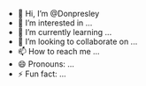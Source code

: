 - 👋 Hi, I’m @Donpresley
- 👀 I’m interested in ...
- 🌱 I’m currently learning ...
- 💞️ I’m looking to collaborate on ...
- 📫 How to reach me ...
- 😄 Pronouns: ...
- ⚡ Fun fact: ...

<!---
Donpresley/Donpresley is a ✨ special ✨ repository because its `README.md` (this file) appears on your GitHub profile.
You can click the Preview link to take a look at your changes.
--->
